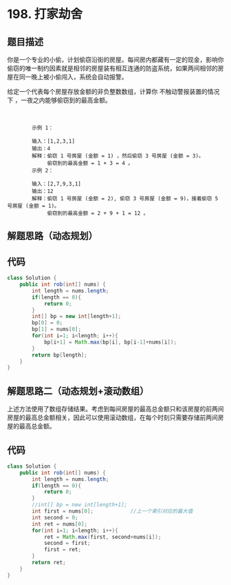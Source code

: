 # 198. 打家劫舍

## 题目描述
你是一个专业的小偷，计划偷窃沿街的房屋。每间房内都藏有一定的现金，影响你偷窃的唯一制约因素就是相邻的房屋装有相互连通的防盗系统，如果两间相邻的房屋在同一晚上被小偷闯入，系统会自动报警。

给定一个代表每个房屋存放金额的非负整数数组，计算你 不触动警报装置的情况下 ，一夜之内能够偷窃到的最高金额。

 

            示例 1：

            输入：[1,2,3,1]
            输出：4
            解释：偷窃 1 号房屋 (金额 = 1) ，然后偷窃 3 号房屋 (金额 = 3)。
                 偷窃到的最高金额 = 1 + 3 = 4 。
            示例 2：

            输入：[2,7,9,3,1]
            输出：12
            解释：偷窃 1 号房屋 (金额 = 2), 偷窃 3 号房屋 (金额 = 9)，接着偷窃 5 号房屋 (金额 = 1)。
                 偷窃到的最高金额 = 2 + 9 + 1 = 12 。


## 解题思路（动态规划）


## 代码
```java
class Solution {
    public int rob(int[] nums) {
        int length = nums.length;
        if(length == 0){
            return 0;
        }
        int[] bp = new int[length+1];
        bp[0] = 0;
        bp[1] = nums[0];
        for(int i=1; i<length; i++){
            bp[i+1] = Math.max(bp[i], bp[i-1]+nums[i]);
        }
        return bp[length];
    }
}
```


## 解题思路二（动态规划+滚动数组）
上述方法使用了数组存储结果。考虑到每间房屋的最高总金额只和该房屋的前两间房屋的最高总金额相关，因此可以使用滚动数组，在每个时刻只需要存储前两间房屋的最高总金额。


## 代码
```java
class Solution {
    public int rob(int[] nums) {
        int length = nums.length;
        if(length == 0){
            return 0;
        }
        //int[] bp = new int[length+1];
        int first = nums[0];            //上一个索引对应的最大值
        int second = 0;
        int ret = nums[0];
        for(int i=1; i<length; i++){
            ret = Math.max(first, second+nums[i]);
            second = first;
            first = ret;
        }
        return ret;
    }
}
```

